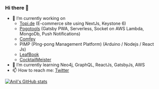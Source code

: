 ### Hi there 👋

- 🔭 I’m currently working on 
  - [Topi.de](https://topi.review.com.np/) (E-commerce site using NextJs, Keystone 6)
  - [Pogotools](https://pogotools.tk) (Gatsby PWA, Serverless, Socket on AWS Lambda, MongoDb, Push Notifications)
  - [Comfey](https://github.com/dejavu1987/comfey)
  - PIMP (PIng-pong Management Platform) (Arduino / Nodejs / React Js)
  - [LeafBook](https://plants.review.com.np/)
  - [CocktailMeister](https://cocktail.review.com.np/)
- 🌱 I’m currently learning Neo4j, GraphQL, ReactJs, GatsbyJs, AWS
- 📫 How to reach me: [Twitter](https://twitter.com/dejavu1987)

[![Anil's GitHub stats](https://github-readme-stats.vercel.app/api?username=dejavu1987)](https://github.com/anuraghazra/github-readme-stats)
